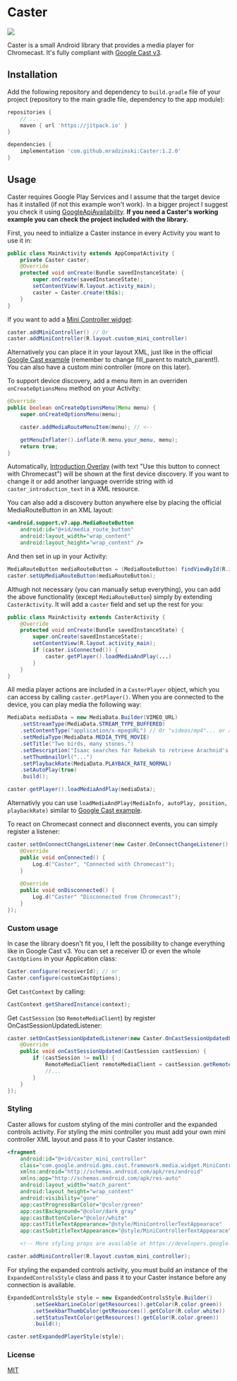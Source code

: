 # Caster
[![](https://jitpack.io/v/mradzinski/Caster.svg)](https://jitpack.io/#mradzinski/Caster)

Caster is a small Android library that provides a media player for Chromecast. It's fully compliant with [Google Cast v3][Cast_v3].
## Installation
Add the following repository and dependency to `build.gradle` file of your project (repository to the main gradle file, dependency to the app module):
```gradle
repositories {
    // ...
    maven { url 'https://jitpack.io' }
}

dependencies {
    implementation 'com.github.mradzinski:Caster:1.2.0'
}
```
## Usage
Caster requires Google Play Services and I assume that the target device has it installed (if not this example won't work). In a bigger project I suggest you check it using [GoogleApiAvailability][Google_availability].
**If you need a Caster's working example you can check the project included with the library.**

First, you need to initialize a Caster instance in every Activity you want to use it in:
```java
public class MainActivity extends AppCompatActivity {
    private Caster caster;
    @Override
    protected void onCreate(Bundle savedInstanceState) {
        super.onCreate(savedInstanceState);
        setContentView(R.layout.activity_main);
        caster = Caster.create(this);
    }
}
```
If you want to add a [Mini Controller widget][Mini_Controller_Info]:
```java
caster.addMiniController() // Or
caster.addMiniController(R.layout.custom_mini_controller)
```
Alternatively you can place it in your layout XML, just like in the official [Google Cast example][Mini_Controller_Implementation] (remember to change fill_parent to match_parent!).
You can also have a custom mini controller (more on this later).

To support device discovery, add a menu item in an overriden `onCreateOptionsMenu` method on your Activity:
```java
@Override
public boolean onCreateOptionsMenu(Menu menu) {
    super.onCreateOptionsMenu(menu);

    caster.addMediaRouteMenuItem(menu); // <--

    getMenuInflater().inflate(R.menu.your_menu, menu);
    return true;
}
```
Automatically, [Introduction Overlay][Introduction_Overlay] (with text "Use this button to connect with Chromecast") will be shown at the first device discovery. If you want to change it or add another language override string with id `caster_introduction_text` in a XML resource.

You can also add a discovery button anywhere else by placing the official MediaRouteButton in an XML layout:
```xml
<android.support.v7.app.MediaRouteButton
    android:id="@+id/media_route_button"
    android:layout_width="wrap_content"
    android:layout_height="wrap_content" />
```
And then set in up in your Activity:
```java
MediaRouteButton mediaRouteButton = (MediaRouteButton) findViewById(R.id.media_route_button);
caster.setUpMediaRouteButton(mediaRouteButton);
```
Althugh not necessary (you can manually setup everything), you can add the above functionality (except `MediaRouteButton`) simply by extending `CasterActivity`. It will add a `caster` field and set up the rest for you:
```java
public class MainActivity extends CasterActivity {
    @Override
    protected void onCreate(Bundle savedInstanceState) {
        super.onCreate(savedInstanceState);
        setContentView(R.layout.activity_main);
        if (caster.isConnected()) {
            caster.getPlayer().loadMediaAndPlay(...)
        }
    }
}
```
All media player actions are included in a `CasterPlayer` object, which you can access by calling `caster.getPlayer()`.
When you are connected to the device, you can play media the following way:
```java
MediaData mediaData = new MediaData.Builder(VIMEO_URL)
    .setStreamType(MediaData.STREAM_TYPE_BUFFERED)
    .setContentType("application/x-mpegURL") // Or "videos/mp4"... or any supported content type
    .setMediaType(MediaData.MEDIA_TYPE_MOVIE)
    .setTitle("Two birds, many stones.")
    .setDescription("Isaac searches for Rebekah to retrieve Arachnid's stolen XP.")
    .setThumbnailUrl("...")
    .setPlaybackRate(MediaData.PLAYBACK_RATE_NORMAL)
    .setAutoPlay(true)
    .build();

caster.getPlayer().loadMediaAndPlay(mediaData);
```
Alternativly you can use `loadMediaAndPlay(MediaInfo, autoPlay, position, playbackRate)` similar to [Google Cast example][Cast_load_media].

To react on Chromecast connect and disconnect events, you can simply register a listener:
```java
caster.setOnConnectChangeListener(new Caster.OnConnectChangeListener() {
    @Override
    public void onConnected() {
        Log.d("Caster", "Connected with Chromecast");
    }
    
    @Override
    public void onDisconnected() {
        Log.d("Caster" "Disconnected from Chromecast");
    }
});
```
### Custom usage
In case the library doesn't fit you, I left the possibility to change everything like in Google Cast v3.
You can set a receiver ID or even the whole `CastOptions` in your Application class:
```java
Caster.configure(receiverId); // or
Caster.configure(customCastOptions);
```
Get `CastContext` by calling:
```java
CastContext.getSharedInstance(context);
```
Get `CastSession` (so `RemoteMediaClient`) by register OnCastSessionUpdatedListener:
```java
caster.setOnCastSessionUpdatedListener(new Caster.OnCastSessionUpdatedListener() {
    @Override
    public void onCastSessionUpdated(CastSession castSession) {
        if (castSession != null) {
            RemoteMediaClient remoteMediaClient = castSession.getRemoteMediaClient();
            //...
        }
    }
});
```
### Styling
Caster allows for custom styling of the mini controller and the expanded controls activity. For styling the mini controller
you must add your own mini controller XML layout and pass it to your Caster instance.
```xml
<fragment
    android:id="@+id/caster_mini_controller"
    class="com.google.android.gms.cast.framework.media.widget.MiniControllerFragment"
    xmlns:android="http://schemas.android.com/apk/res/android"
    xmlns:app="http://schemas.android.com/apk/res-auto"
    android:layout_width="match_parent"
    android:layout_height="wrap_content"
    android:visibility="gone"
    app:castProgressBarColor="@color/green"
    app:castBackground="@color/dark_gray"
    app:castButtonColor="@color/white"
    app:castTitleTextAppearance="@style/MiniControllerTextAppearace"
    app:castSubtitleTextAppearance="@style/MiniControllerTextAppearace"/>

    <!-- More styling props are available at https://developers.google.com/cast/docs/android_sender_advanced#customize-theme-mini-controller -->
```
```java
caster.addMiniController(R.layout.custom_mini_controller);
```
For styling the expanded controls activity, you must build an instance of the `ExpandedControlsStyle` class and pass it to
your Caster instance before any connection is available.
```java
ExpandedControlsStyle style = new ExpandedControlsStyle.Builder()
        .setSeekbarLineColor(getResources().getColor(R.color.green))
        .setSeekbarThumbColor(getResources().getColor(R.color.white))
        .setStatusTextColor(getResources().getColor(R.color.green))
        .build();

caster.setExpandedPlayerStyle(style);
```
### License
[MIT][License]

[//]: #
   [Cast_v3]: <https://developers.google.com/cast/docs/developers>
   [Mini_Controller_Info]: <https://developers.google.com/cast/docs/design_checklist/sender#sender-mini-controller>
   [Mini_Controller_Implementation]: <https://developers.google.com/cast/docs/android_sender_integrate#add_mini_controller>
   [Cast_load_media]: <https://developers.google.com/cast/docs/android_sender_integrate#load_media>
   [Google_availability]: <https://developers.google.com/android/reference/com/google/android/gms/common/GoogleApiAvailability>
   [Introduction_Overlay]: <https://developers.google.com/cast/docs/design_checklist/cast-button#prompting>
   [License]: <https://github.com/mradzinski/Caster/blob/master/LICENSE>
